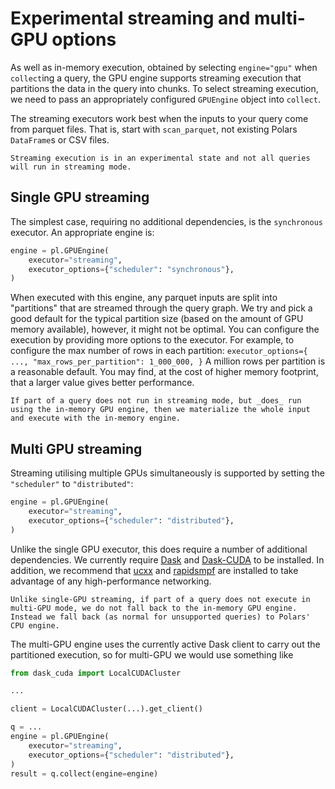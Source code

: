 # Experimental streaming and multi-GPU options

As well as in-memory execution, obtained by selecting `engine="gpu"`
when `collect`ing a query, the GPU engine supports streaming execution
that partitions the data in the query into chunks. To select streaming
execution, we need to pass an appropriately configured `GPUEngine`
object into `collect`.

The streaming executors work best when the inputs to your query come
from parquet files. That is, start with `scan_parquet`, not existing
Polars `DataFrame`s or CSV files.

````{note}
Streaming execution is in an experimental state and not all queries
will run in streaming mode.
````

## Single GPU streaming

The simplest case, requiring no additional dependencies, is the
`synchronous` executor. An appropriate engine is:
```python
engine = pl.GPUEngine(
    executor="streaming",
    executor_options={"scheduler": "synchronous"},
)
```

When executed with this engine, any parquet inputs are split into
"partitions" that are streamed through the query graph. We try and
pick a good default for the typical partition size (based on the
amount of GPU memory available), however, it might not be optimal. You
can configure the execution by providing more options to the executor.
For example, to configure the max number of rows in each partition:
``` executor_options={ ..., "max_rows_per_partition": 1_000_000, } ```
A million rows per partition is a reasonable default. You may find, at
the cost of higher memory footprint, that a larger value gives better
performance.

````{note}
If part of a query does not run in streaming mode, but _does_ run
using the in-memory GPU engine, then we materialize the whole input
and execute with the in-memory engine.
````

## Multi GPU streaming

Streaming utilising multiple GPUs simultaneously is supported by
setting the ``"scheduler"`` to ``"distributed"``:
```python
engine = pl.GPUEngine(
    executor="streaming",
    executor_options={"scheduler": "distributed"},
)
```

Unlike the single GPU executor, this does require a number of
additional dependencies. We currently require
[Dask](https://www.dask.org/) and
[Dask-CUDA](https://docs.rapids.ai/api/dask-cuda/nightly/) to be
installed. In addition, we recommend that
[ucxx](https://github.com/rapidsai/ucxx) and
[rapidsmpf](https://github.com/rapidsai/rapidsmpf) are installed to
take advantage of any high-performance networking.

````{note}
Unlike single-GPU streaming, if part of a query does not execute in
multi-GPU mode, we do not fall back to the in-memory GPU engine.
Instead we fall back (as normal for unsupported queries) to Polars'
CPU engine.
````

The multi-GPU engine uses the currently active Dask client to carry
out the partitioned execution, so for multi-GPU we would use something
like

```python
from dask_cuda import LocalCUDACluster

...

client = LocalCUDACluster(...).get_client()

q = ...
engine = pl.GPUEngine(
    executor="streaming",
    executor_options={"scheduler": "distributed"},
)
result = q.collect(engine=engine)
```
